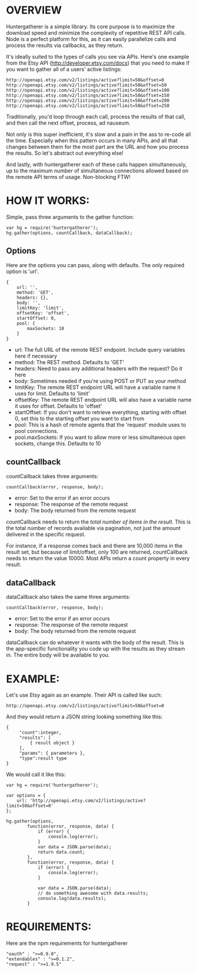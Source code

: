 OVERVIEW
=========
Huntergatherer is a simple library.  Its core purpose is to maximize the download speed and minimize the complexity of repetitive REST API calls.  Node is a perfect platform for this, as it can easily parallelize calls and process the results via callbacks, as they return.

It's ideally suited to the types of calls you see via APIs.  Here's one example from the Etsy API (http://developer.etsy.com/docs) that you need to make if you want to gather all of a users' active listings:

	http://openapi.etsy.com/v2/listings/active?limit=50&offset=0
	http://openapi.etsy.com/v2/listings/active?limit=50&offset=50
	http://openapi.etsy.com/v2/listings/active?limit=50&offset=100
	http://openapi.etsy.com/v2/listings/active?limit=50&offset=150
	http://openapi.etsy.com/v2/listings/active?limit=50&offset=200
	http://openapi.etsy.com/v2/listings/active?limit=50&offset=250

Traditionally, you'd loop through each call, process the results of that call, and then call the next offset, process, ad nauseum.

Not only is this super inefficient, it's slow and a pain in the ass to re-code all the time.  Especially when this pattern occurs in many APIs, and all that changes between them for the most part are the URL and how you process the results.  So let's abstract out everything else!

And lastly, with huntergatherer each of these calls happen simultaneously, up to the maximum number of simultaneous connections allowed based on the remote API terms of usage.  Non-blocking FTW!


HOW IT WORKS:
============
Simple, pass three arguments to the gather function:
	
	var hg = require('huntergatherer');
	hg.gather(options, countCallback, dataCallback);


Options
-------------------------------
Here are the options you can pass, along with defaults.  The only required option is 'url'.

	{
		url: '',
		method: 'GET',
		headers: {},
		body: '',
		limitKey: 'limit',
		offsetKey: 'offset',
		startOffset: 0,
		pool: {
			maxSockets: 10
		}
	}

* url:  The full URL of the remote REST endpoint.  Include query variables here if necessary
* method: The REST method.  Defaults to 'GET'
* headers: Need to pass any additional headers with the request?  Do it here
* body: Sometimes needed if you're using POST or PUT as your method
* limitKey: The remote REST endpoint URL will have a variable name it uses for limit.  Defaults to 'limit'
* offsetKey: The remote REST endpoint URL will also have a variable name it uses for offset.  Defaults to 'offset'
* startOffset: If you don't want to retrieve everything, starting with offset 0, set this to the starting offset you want to start from
* pool: This is a hash of remote agents that the 'request' module uses to pool connections.  
* pool.maxSockets: If you want to allow more or less simultaneous open sockets, change this.  Defaults to 10

countCallback
-------------------------------
countCallback takes three arguments:

	countCallback(error, response, body);
	
* error: Set to the error if an error occurs
* response: The response of the remote request
* body: The body returned from the remote request

countCallback needs to return the *total number of items in the result*.  This is the total number of records available via pagination, not just the amount delivered in the specific request.

For instance, if a response comes back and there are 10,000 items in the result set, but because of limit/offset, only 100 are returned, countCallback needs to return the value 10000.  Most APIs return a count property in every result.

dataCallback
-------------------------------
dataCallback also takes the same three arguments:

	countCallback(error, response, body);
	
* error: Set to the error if an error occurs
* response: The response of the remote request
* body: The body returned from the remote request

dataCallback can do whatever it wants with the body of the result. This is the app-specific functionality you code up with the results as they stream in.  The entire body will be available to you.


EXAMPLE:
================
Let's use Etsy again as an example.  Their API is called like such:

	http://openapi.etsy.com/v2/listings/active?limit=50&offset=0
	
And they would return a JSON string looking something like this:
	
	{
	     "count":integer,
	     "results": [
	         { result object }
	     ],
	     "params": { parameters },
	     "type":result type
	}

We would call it like this:

	var hg = require('huntergatherer');

	var options = {
		url: 'http://openapi.etsy.com/v2/listings/active?limit=50&offset=0'
	};

	hg.gather(options, 
			function(error, response, data) {
				if (error) {
					console.log(error);
				}
				var data = JSON.parse(data);
				return data.count;
			},
			function(error, response, data) {
				if (error) {
					console.log(error);
				}
				
				var data = JSON.parse(data);
				// do something awesome with data.results;
				console.log(data.results);
			}


REQUIREMENTS:
=============
Here are the npm requirements for huntergatherer

	"oauth" : ">=0.9.0",
	"extendables" : ">=0.1.2",
	"request" : ">=1.9.5"